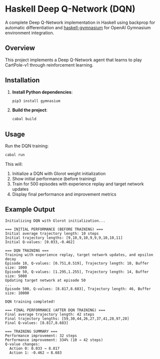 # Haskell Deep Q-Network (DQN)

A complete Deep Q-Network implementation in Haskell using backprop for automatic differentiation and [haskell-gymnasium](https://github.com/Xodarap/haskell-gymnasium) for OpenAI Gymnasium environment integration.

## Overview

This project implements a Deep Q-Network agent that learns to play CartPole-v1 through reinforcement learning.

## Installation

1. **Install Python dependencies**:
   ```bash
   pip3 install gymnasium
   ```

2. **Build the project**:
   ```bash
   cabal build
   ```

## Usage

Run the DQN training:

```bash
cabal run
```

This will:
1. Initialize a DQN with Glorot weight initialization
2. Show initial performance (before training)
3. Train for 500 episodes with experience replay and target network updates
4. Display final performance and improvement metrics

## Example Output

```
Initializing DQN with Glorot initialization...

=== INITIAL PERFORMANCE (BEFORE TRAINING) ===
Initial average trajectory length: 10 steps
Initial trajectory lengths: [9,10,9,10,9,9,9,10,10,11]
Initial Q-values: [0.033,-0.462]

=== DQN TRAINING ===
Training with experience replay, target network updates, and epsilon decay
Episode 10, Q-values: [0.751,0.519], Trajectory length: 10, Buffer size: 1000
Episode 50, Q-values: [1.295,1.255], Trajectory length: 14, Buffer size: 5000
Updating target network at episode 50
...
Episode 500, Q-values: [8.817,8.683], Trajectory length: 46, Buffer size: 10000

DQN training completed!

=== FINAL PERFORMANCE (AFTER DQN TRAINING) ===
Final average trajectory length: 42 steps
Final trajectory lengths: [59,30,44,26,27,37,41,28,97,28]
Final Q-values: [8.817,8.683]

=== TRAINING SUMMARY ===
Performance improvement: 32 steps
Performance improvement: 334% (10 → 42 steps)
Q-value changes:
  Action 0: 0.033 → 8.817
  Action 1: -0.462 → 8.683
```
